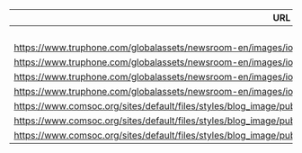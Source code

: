 |URL|filename|device_class|device_count|market_class|market_volume|prognosis_year|publication_year|authorship_class|
| ---- | ---- | ---- | ---- | ---- | ---- | ---- | ---- | ---- |
||file1_iot-infographic.txt|smart|23000000000|investment|6E+12|2020|| consultant|
|https://www.truphone.com/globalassets/newsroom-en/images/iot-infographic.jpg|file5_iot-infographic.txt|personal|28000000000|||2021|2016||
|https://www.truphone.com/globalassets/newsroom-en/images/iot-infographic.jpg|file5_iot-infographic.txt|personal||investment|14200000000|2030|2016||
|https://www.truphone.com/globalassets/newsroom-en/images/iot-infographic.jpg|file5_iot-infographic.txt|personal||investment|70000000000|2020|2016||
|https://www.truphone.com/globalassets/newsroom-en/images/iot-infographic.jpg|file5_iot-infographic.txt|personal||revenue|60000000000|2020|2016||
|https://www.comsoc.org/sites/default/files/styles/blog_image/public/blog_images/traininginfographicconnectedthings650.jpg|file7_traininginfographicconnectedthings650.txt|personal|250000000|||2020|||
|https://www.comsoc.org/sites/default/files/styles/blog_image/public/blog_images/traininginfographicconnectedthings650.jpg|file7_traininginfographicconnectedthings650.txt|wearable|27000000000|||2024|||
|https://www.comsoc.org/sites/default/files/styles/blog_image/public/blog_images/traininginfographicconnectedthings650.jpg|file7_traininginfographicconnectedthings650.txt|personal|50000000000|||2020|||
